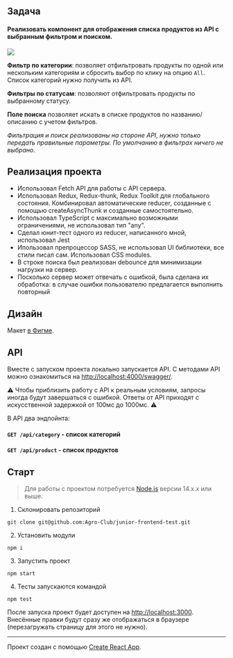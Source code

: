 ## Задача

#### Реализовать компонент для отображения списка продуктов из API с выбранным фильтром и поиском.

![](design.png)

**Фильтр по категории**: позволяет отфильтровать продукты по одной или нескольким категориям и сбросить выбор по клику на опцию `All`. Список категорий нужно получить из API.

**Фильтры по статусам**: позволяют отфильтровать продукты по выбранному статусу.

**Поле поиска** позволяет искать в списке продуктов по названию/описанию с учетом фильтров.

*Фильтрация и поиск реализованы на стороне API, нужно только передать правильные параметры. По умолчанию в фильтрах ничего не выбрано*.

## Реализация проекта

* Использовал Fetch API для работы с API сервера.
* Использовал Redux, Redux-thunk, Redux Toolkit для глобального состояния. Комбинировал автоматические reducer, созданные с помощью createAsyncThunk и созданные самостоятельно.
* Использовал TypeScript с максимально возможными ограничениями, не использовал тип "any".
* Сделал юнит-тест одного из reducer, написанного мной, использовал Jest
* Ипользовал препроцессор SASS, не использовал UI библиотеки, все стили писал сам. Использовал CSS modules.
* В строке поиска был реализован debounce для минимизации нагрузки на сервер.
* Посколько сервер может отвечать с ошибкой, была сделана их обработка: в случае ошибки пользователю предлагается выполнить повторный

## Дизайн

Макет [в Фигме](https://www.figma.com/file/sOoPi2gOZvfqjOQHa9awMC/Agro.Club-Home-project-Junior-Dev). 

## API

Вместе с запуском проекта локально запускается API. С методами API можно ознакомиться на [http://localhost:4000/swagger/](http://localhost:4000/swagger/).

⚠️ Чтобы приблизить работу с API к реальным условиям, запросы иногда будут завершаться с ошибкой. Ответы от API приходят с искусственной задержкой от 100мс до 1000мс. ⚠️

В API два эндпойнта:
#### `GET /api/category` - список категорий
#### `GET /api/product` - список продуктов

## Старт

> Для работы с проектом потребуется [Node.js](https://nodejs.org/en/) версии 14.x.x или выше.

1. Склонировать репозиторий 
```shell
git clone git@github.com:Agro-Club/junior-frontend-test.git
```
2. Установить модули
```shell
npm i
```
3. Запустить проект
```shell
npm start
```

4. Тесты запускаются командой
```shell
npm test
```

После запуска проект будет доступен на [http://localhost:3000](http://localhost:3000). Внесённые правки будут сразу же отображаться в браузере (перезагружать страницу для этого не нужно).




--------------------

Проект создан с помощью [Create React App](https://github.com/facebook/create-react-app).

